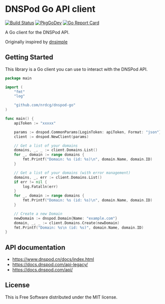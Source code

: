 # DNSPod Go API client

[![Build Status](https://github.com/nrdcg/dnspod-go/workflows/Main/badge.svg?branch=master)](https://github.com/nrdcg/dnspod-go/actions)
[![PkgGoDev](https://pkg.go.dev/badge/github.com/nrdcg/dnspod-go)](https://pkg.go.dev/github.com/nrdcg/dnspod-go)
[![Go Report Card](https://goreportcard.com/badge/github.com/nrdcg/dnspod-go)](https://goreportcard.com/report/github.com/nrdcg/dnspod-go)

A Go client for the DNSPod API.

Originally inspired by [dnsimple](https://github.com/weppos/dnsimple-go/dnsimple)

## Getting Started

This library is a Go client you can use to interact with the DNSPod API.

```go
package main

import (
	"fmt"
	"log"

	"github.com/nrdcg/dnspod-go"
)

func main() {
	apiToken := "xxxxx"

	params := dnspod.CommonParams{LoginToken: apiToken, Format: "json"}
	client := dnspod.NewClient(params)

	// Get a list of your domains
	domains, _, _ := client.Domains.List()
	for _, domain := range domains {
		fmt.Printf("Domain: %s (id: %s)\n", domain.Name, domain.ID)
	}

	// Get a list of your domains (with error management)
	domains, _, err := client.Domains.List()
	if err != nil {
		log.Fatalln(err)
	}
	for _, domain := range domains {
		fmt.Printf("Domain: %s (id: %s)\n", domain.Name, domain.ID)
	}

	// Create a new Domain
	newDomain := dnspod.Domain{Name: "example.com"}
	domain, _, _ := client.Domains.Create(newDomain)
	fmt.Printf("Domain: %s\n (id: %s)", domain.Name, domain.ID)
}
```

## API documentation

- https://www.dnspod.cn/docs/index.html
- https://docs.dnspod.com/api-legacy/
- https://docs.dnspod.com/api/

## License

This is Free Software distributed under the MIT license.
